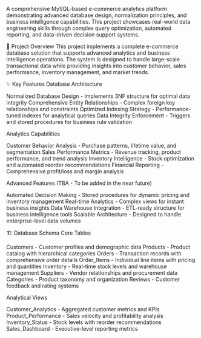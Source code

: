 A comprehensive MySQL-based e-commerce analytics platform demonstrating advanced database design, normalization principles, and business intelligence capabilities. 
This project showcases real-world data engineering skills through complex query optimization, automated reporting, and data-driven decision support systems.

🎯 Project Overview
This project implements a complete e-commerce database solution that supports advanced analytics and business intelligence operations. 
The system is designed to handle large-scale transactional data while providing insights into customer behavior, sales performance, inventory management, and market trends.

✨ Key Features
Database Architecture

Normalized Database Design - Implements 3NF structure for optimal data integrity
Comprehensive Entity Relationships - Complex foreign key relationships and constraints
Optimized Indexing Strategy - Performance-tuned indexes for analytical queries
Data Integrity Enforcement - Triggers and stored procedures for business rule validation

Analytics Capabilities

Customer Behavior Analysis - Purchase patterns, lifetime value, and segmentation
Sales Performance Metrics - Revenue tracking, product performance, and trend analysis
Inventory Intelligence - Stock optimization and automated reorder recommendations
Financial Reporting - Comprehensive profit/loss and margin analysis

Advanced Features (TBA - To be added in the near future)

Automated Decision Making - Stored procedures for dynamic pricing and inventory management
Real-time Analytics - Complex views for instant business insights
Data Warehouse Integration - ETL-ready structure for business intelligence tools
Scalable Architecture - Designed to handle enterprise-level data volumes

🏗️ Database Schema
Core Tables

Customers - Customer profiles and demographic data
Products - Product catalog with hierarchical categories
Orders - Transaction records with comprehensive order details
Order_Items - Individual line items with pricing and quantities
Inventory - Real-time stock levels and warehouse management
Suppliers - Vendor relationships and procurement data
Categories - Product taxonomy and organization
Reviews - Customer feedback and rating systems

Analytical Views

Customer_Analytics - Aggregated customer metrics and KPIs
Product_Performance - Sales velocity and profitability analysis
Inventory_Status - Stock levels with reorder recommendations
Sales_Dashboard - Executive-level reporting metrics
